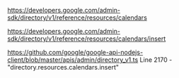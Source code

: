 https://developers.google.com/admin-sdk/directory/v1/reference/resources/calendars

https://developers.google.com/admin-sdk/directory/v1/reference/resources/calendars/insert

https://github.com/google/google-api-nodejs-client/blob/master/apis/admin/directory_v1.ts
Line 2170 - "directory.resources.calendars.insert"
